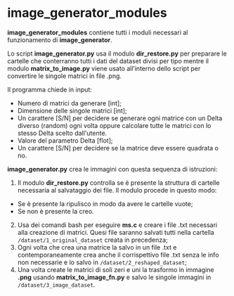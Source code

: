 # image_generator_modules

**image_generator_modules** contiene tutti i moduli necessari al funzionamento di **image_generator**.

Lo script **image_generator.py** usa il modulo **dir_restore.py** per preparare le cartelle che conterranno tutti i dati del dataset divisi per tipo mentre il modulo **matrix_to_image.py** viene usato all’interno dello script per convertire le singole matrici in file .png.

Il programma chiede in input:
* Numero di matrici da generare [int];
* Dimensione delle singole matrici [int];
* Un carattere [S/N] per decidere se generare ogni matrice con un Delta diverso (random) ogni volta oppure calcolare tutte le matrici con lo stesso Delta scelto dall'utente.
* Valore del parametro Delta [flot];
* Un carattere [S/N] per decidere se la matrice deve essere quadrata o no.

**image_generator.py** crea le immagini con questa sequenza di istruzioni:
1. Il modulo **dir_restore.py** controlla se è presente la struttura di cartelle necessaria al salvataggio dei file. Il modulo procede in questo modo:
* Se è presente la ripulisco in modo da avere le cartelle vuote;
* Se non è presente la creo.
2. Usa dei comandi bash per eseguire **ms.c** e creare i file .txt necessari alla creazione di matrici. Quesi file saranno salvati tutti nella cartella `/dataset/1_original_dataset` creata in precedenza;
3. Ogni volta che crea una matrice la salvo in un file .txt e contemporaneamente crea anche il corrispettivo file .txt senza le info non necessarie e lo salvo in `/dataset/2_reshaped_dataset`;
4. Una volta create le matrici di soli zeri e uni la trasformo in immagine **.png** usando **matrix_to_image_fn.py** e salvo le singole immagini in `/dataset/3_image_dataset`.
